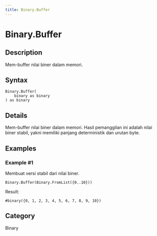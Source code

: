 ```yaml
---
title: Binary.Buffer
---
```


# Binary.Buffer


## Description

Mem-buffer nilai biner dalam memori.


## Syntax

```powerquery
Binary.Buffer(
    binary as binary
) as binary
```


## Details

Mem-buffer nilai biner dalam memori.  Hasil pemanggilan ini adalah nilai biner stabil, yakni memiliki panjang deterministik dan urutan byte.


## Examples

### Example #1 
Membuat versi stabil dari nilai biner.
```powerquery
Binary.Buffer(Binary.FromList({0..10}))
```

Result: 
```powerquery
#binary({0, 1, 2, 3, 4, 5, 6, 7, 8, 9, 10})
```




## Category
Binary
